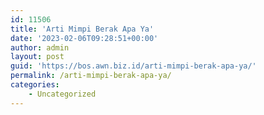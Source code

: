 ```yaml
---
id: 11506
title: 'Arti Mimpi Berak Apa Ya'
date: '2023-02-06T09:28:51+00:00'
author: admin
layout: post
guid: 'https://bos.awn.biz.id/arti-mimpi-berak-apa-ya/'
permalink: /arti-mimpi-berak-apa-ya/
categories:
    - Uncategorized
---
```


